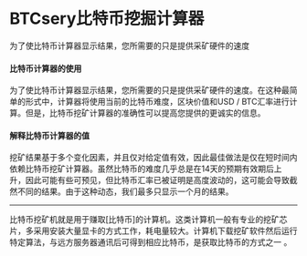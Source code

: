 # BTCsery比特币挖掘计算器

为了使比特币计算器显示结果，您所需要的只是提供采矿硬件的速度

#### 比特币计算器的使用

为了使比特币计算器显示结果，您所需要的只是提供采矿硬件的速度。在这种最简单的形式中，计算器将使用当前的比特币难度，区块价值和USD / BTC汇率进行计算。但是，比特币挖矿计算器的准确性可以提高您提供的更诚实的信息。

#### 解释比特币计算器的值

挖矿结果基于多个变化因素，并且仅对给定值有效，因此最佳做法是仅在短时间内依赖比特币挖矿计算器。虽然比特币的难度几乎总是在14天的预期有效期后上升，因此可能有些可预见，但比特币汇率已被证明是高度波动的，这可能会导致截然不同的结果。由于这种动态，我们最多只显示一个月的结果。

---

比特币挖矿机就是用于赚取[比特币]的计算机。这类计算机一般有专业的挖矿芯片，多采用安装大量显卡的方式工作，耗电量较大。计算机下载挖矿软件然后运行特定算法，与远方服务器通讯后可得到相应比特币，是获取比特币的方式之一 。
